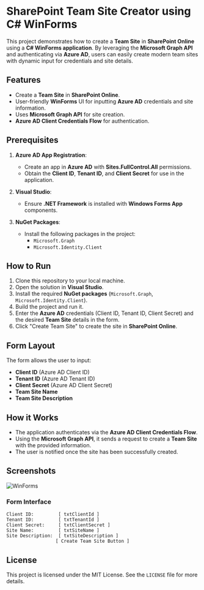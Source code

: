 # SharePoint Team Site Creator using C# WinForms

This project demonstrates how to create a **Team Site** in **SharePoint Online** using a **C# WinForms application**. By leveraging the **Microsoft Graph API** and authenticating via **Azure AD**, users can easily create modern team sites with dynamic input for credentials and site details.

## Features
- Create a **Team Site** in **SharePoint Online**.
- User-friendly **WinForms** UI for inputting **Azure AD** credentials and site information.
- Uses **Microsoft Graph API** for site creation.
- **Azure AD Client Credentials Flow** for authentication.

## Prerequisites
1. **Azure AD App Registration**:
   - Create an app in **Azure AD** with **Sites.FullControl.All** permissions.
   - Obtain the **Client ID**, **Tenant ID**, and **Client Secret** for use in the application.
   
2. **Visual Studio**:
   - Ensure **.NET Framework** is installed with **Windows Forms App** components.

3. **NuGet Packages**:
   - Install the following packages in the project:
     - `Microsoft.Graph`
     - `Microsoft.Identity.Client`

## How to Run
1. Clone this repository to your local machine.
2. Open the solution in **Visual Studio**.
3. Install the required **NuGet packages** (`Microsoft.Graph`, `Microsoft.Identity.Client`).
4. Build the project and run it.
5. Enter the **Azure AD** credentials (Client ID, Tenant ID, Client Secret) and the desired **Team Site** details in the form.
6. Click "Create Team Site" to create the site in **SharePoint Online**.

## Form Layout
The form allows the user to input:
- **Client ID** (Azure AD Client ID)
- **Tenant ID** (Azure AD Tenant ID)
- **Client Secret** (Azure AD Client Secret)
- **Team Site Name**
- **Team Site Description**

## How it Works
- The application authenticates via the **Azure AD Client Credentials Flow**.
- Using the **Microsoft Graph API**, it sends a request to create a **Team Site** with the provided information.
- The user is notified once the site has been successfully created.

## Screenshots

![WinForms](https://res.cloudinary.com/maheshdharhari/image/upload/v1727165770/Blog/SharePointTeamSiteCreatorProject.png)

### Form Interface
```
Client ID:         [ txtClientId ]
Tenant ID:         [ txtTenantId ]
Client Secret:     [ txtClientSecret ]
Site Name:         [ txtSiteName ]
Site Description:  [ txtSiteDescription ]
                  [ Create Team Site Button ]
```

## License
This project is licensed under the MIT License. See the `LICENSE` file for more details.